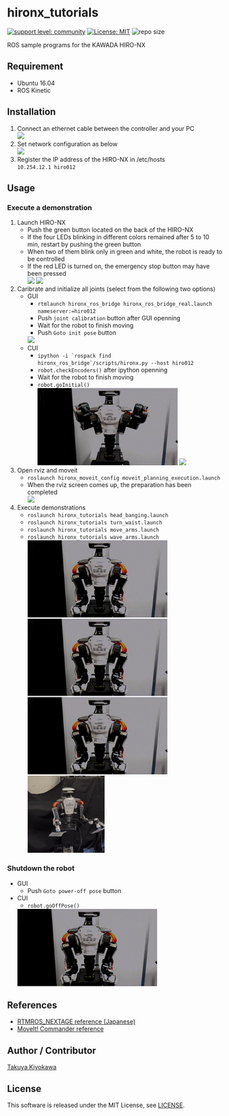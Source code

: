 # hironx_tutorials

[![support level: community](https://img.shields.io/badge/support%20level-community-lightgray.svg)](http://rosindustrial.org/news/2016/10/7/better-supporting-a-growing-ros-industrial-software-platform)
[![License: MIT](https://img.shields.io/badge/License-MIT-yellow.svg)](https://opensource.org/licenses/MIT)
![repo size](https://img.shields.io/github/repo-size/takuya-ki/hironx_tutorials)

ROS sample programs for the KAWADA HIRO-NX

## Requirement

- Ubuntu 16.04  
- ROS Kinetic

## Installation

1. Connect an ethernet cable between the controller and your PC  
   <img src=img/lan_port.jpg width=280>
2. Set network configuration as below  
   <img src=img/hironx_network.png width=280>
3. Register the IP address of the HIRO-NX in /etc/hosts  
   `10.254.12.1 hiro012`

## Usage
### Execute a demonstration

1. Launch HIRO-NX  
   - Push the green button located on the back of the HIRO-NX  
   - If the four LEDs blinking in different colors remained after 5 to 10 min, restart by pushing the green button  
   - When two of them blink only in green and white, the robot is ready to be controlled  
   - If the red LED is turned on, the emergency stop button may have been pressed  
      <img src=img/power_button.jpg width=290>  <img src=img/front.jpg width=300>
2. Caribrate and initialize all joints (select from the following two options)  
   - GUI    
     - `rtmlaunch hironx_ros_bridge hironx_ros_bridge_real.launch nameserver:=hiro012`  
     - Push `joint calibration` button after GUI openning  
     - Wait for the robot to finish moving  
     - Push `Goto init pose` button  
      <img src=img/gui.png height=180>
   - CUI  
     - ``ipython -i `rospack find hironx_ros_bridge`/scripts/hironx.py --host hiro012``  
     - `robot.checkEncoders()` after ipython openning  
     - Wait for the robot to finish moving  
     - `robot.goInitial()`  
      <img src=img/calibrate.gif height=180>  <img src=img/initializ.gif height=180>
3. Open rviz and moveit    
   - `roslaunch hironx_moveit_config moveit_planning_execution.launch`  
   - When the rviz screen comes up, the preparation has been completed  
      <img src=img/rviz.png height=180>
4. Execute demonstrations
   - `roslaunch hironx_tutorials head_banging.launch`  
   - `roslaunch hironx_tutorials turn_waist.launch`  
   - `roslaunch hironx_tutorials move_arms.launch`  
   - `roslaunch hironx_tutorials wave_arms.launch`  
      <img src=img/head_banging.gif height=180>  <img src=img/turn_waist.gif height=180> <img src=img/move_arms.gif height=180> <img src=img/wave_arms.gif height=180>

### Shutdown the robot   
   - GUI  
     - Push `Goto power-off pose` button   
   - CUI
     - `robot.goOffPose()`  
      <img src=img/offpose.gif height=180>

## References

- [RTMROS_NEXTAGE reference (Japanese)](https://rtmros-nextage.readthedocs.io/en/latest/index.html)  
- [MoveIt! Commander reference](http://docs.ros.org/kinetic/api/moveit_commander/html/index.html)  

## Author / Contributor

[Takuya Kiyokawa](https://takuya-ki.github.io/)  

## License

This software is released under the MIT License, see [LICENSE](./LICENSE).
